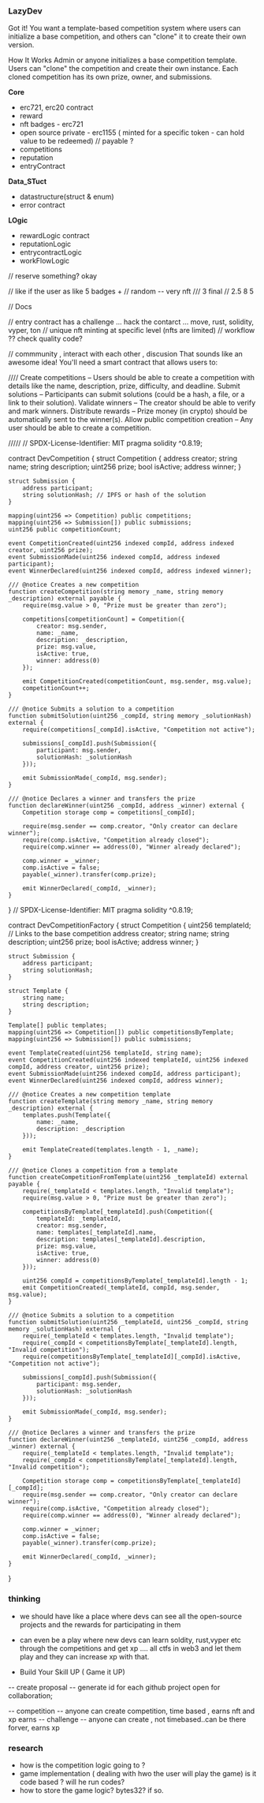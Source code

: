 ### LazyDev
Got it! You want a template-based competition system where users can initialize a base competition, and others can "clone" it to create their own version.

How It Works
Admin or anyone initializes a base competition template.
Users can "clone" the competition and create their own instance.
Each cloned competition has its own prize, owner, and submissions.


**Core**
- erc721, erc20 contract
- reward
- nft badges - erc721
- open source private - erc1155 ( minted for a specific token - can hold value to be redeemed) // payable ? 
- competitions 
- reputation 
- entryContract 

**Data_STuct**
- datastructure(struct & enum)
- error contract

**LOgic**
- rewardLogic contract 
- reputationLogic 
- entrycontractLogic
- workFlowLogic

// reserve something? okay

// like if the user as like 5 badges + 
// random -- very nft 
/// 3 final 
// 2.5 8  5 


//  Docs

// entry contract has a challenge ... hack the contarct ... move, rust, solidity, vyper, ton
// unique nft minting at specific level (nfts are limited)
// workflow ?? check quality code?

// commmunity , interact with each other , discusion
That sounds like an awesome idea! You'll need a smart contract that allows users to:

////
Create competitions – Users should be able to create a competition with details like the name, description, prize, difficulty, and deadline.
Submit solutions – Participants can submit solutions (could be a hash, a file, or a link to their solution).
Validate winners – The creator should be able to verify and mark winners.
Distribute rewards – Prize money (in crypto) should be automatically sent to the winner(s).
Allow public competition creation – Any user should be able to create a competition.

/////
// SPDX-License-Identifier: MIT
pragma solidity ^0.8.19;

contract DevCompetition {
    struct Competition {
        address creator;
        string name;
        string description;
        uint256 prize;
        bool isActive;
        address winner;
    }

    struct Submission {
        address participant;
        string solutionHash; // IPFS or hash of the solution
    }

    mapping(uint256 => Competition) public competitions;
    mapping(uint256 => Submission[]) public submissions;
    uint256 public competitionCount;

    event CompetitionCreated(uint256 indexed compId, address indexed creator, uint256 prize);
    event SubmissionMade(uint256 indexed compId, address indexed participant);
    event WinnerDeclared(uint256 indexed compId, address indexed winner);

    /// @notice Creates a new competition
    function createCompetition(string memory _name, string memory _description) external payable {
        require(msg.value > 0, "Prize must be greater than zero");

        competitions[competitionCount] = Competition({
            creator: msg.sender,
            name: _name,
            description: _description,
            prize: msg.value,
            isActive: true,
            winner: address(0)
        });

        emit CompetitionCreated(competitionCount, msg.sender, msg.value);
        competitionCount++;
    }

    /// @notice Submits a solution to a competition
    function submitSolution(uint256 _compId, string memory _solutionHash) external {
        require(competitions[_compId].isActive, "Competition not active");

        submissions[_compId].push(Submission({
            participant: msg.sender,
            solutionHash: _solutionHash
        }));

        emit SubmissionMade(_compId, msg.sender);
    }

    /// @notice Declares a winner and transfers the prize
    function declareWinner(uint256 _compId, address _winner) external {
        Competition storage comp = competitions[_compId];

        require(msg.sender == comp.creator, "Only creator can declare winner");
        require(comp.isActive, "Competition already closed");
        require(comp.winner == address(0), "Winner already declared");

        comp.winner = _winner;
        comp.isActive = false;
        payable(_winner).transfer(comp.prize);

        emit WinnerDeclared(_compId, _winner);
    }
}
// SPDX-License-Identifier: MIT
pragma solidity ^0.8.19;

contract DevCompetitionFactory {
    struct Competition {
        uint256 templateId; // Links to the base competition
        address creator;
        string name;
        string description;
        uint256 prize;
        bool isActive;
        address winner;
    }

    struct Submission {
        address participant;
        string solutionHash;
    }

    struct Template {
        string name;
        string description;
    }

    Template[] public templates;
    mapping(uint256 => Competition[]) public competitionsByTemplate;
    mapping(uint256 => Submission[]) public submissions;
    
    event TemplateCreated(uint256 templateId, string name);
    event CompetitionCreated(uint256 indexed templateId, uint256 indexed compId, address creator, uint256 prize);
    event SubmissionMade(uint256 indexed compId, address participant);
    event WinnerDeclared(uint256 indexed compId, address winner);

    /// @notice Creates a new competition template
    function createTemplate(string memory _name, string memory _description) external {
        templates.push(Template({
            name: _name,
            description: _description
        }));

        emit TemplateCreated(templates.length - 1, _name);
    }

    /// @notice Clones a competition from a template
    function createCompetitionFromTemplate(uint256 _templateId) external payable {
        require(_templateId < templates.length, "Invalid template");
        require(msg.value > 0, "Prize must be greater than zero");

        competitionsByTemplate[_templateId].push(Competition({
            templateId: _templateId,
            creator: msg.sender,
            name: templates[_templateId].name,
            description: templates[_templateId].description,
            prize: msg.value,
            isActive: true,
            winner: address(0)
        }));

        uint256 compId = competitionsByTemplate[_templateId].length - 1;
        emit CompetitionCreated(_templateId, compId, msg.sender, msg.value);
    }

    /// @notice Submits a solution to a competition
    function submitSolution(uint256 _templateId, uint256 _compId, string memory _solutionHash) external {
        require(_templateId < templates.length, "Invalid template");
        require(_compId < competitionsByTemplate[_templateId].length, "Invalid competition");
        require(competitionsByTemplate[_templateId][_compId].isActive, "Competition not active");

        submissions[_compId].push(Submission({
            participant: msg.sender,
            solutionHash: _solutionHash
        }));

        emit SubmissionMade(_compId, msg.sender);
    }

    /// @notice Declares a winner and transfers the prize
    function declareWinner(uint256 _templateId, uint256 _compId, address _winner) external {
        require(_templateId < templates.length, "Invalid template");
        require(_compId < competitionsByTemplate[_templateId].length, "Invalid competition");

        Competition storage comp = competitionsByTemplate[_templateId][_compId];
        require(msg.sender == comp.creator, "Only creator can declare winner");
        require(comp.isActive, "Competition already closed");
        require(comp.winner == address(0), "Winner already declared");

        comp.winner = _winner;
        comp.isActive = false;
        payable(_winner).transfer(comp.prize);

        emit WinnerDeclared(_compId, _winner);
    }
}

### thinking
- we should have like a place where devs can see all the open-source projects and the rewards for participating in them
  
- can even be a play where new devs can learn soldity, rust,vyper etc through the competitions and get xp .... all ctfs in web3 and let them play and they can increase xp with that.
- Build Your Skill UP ( Game it UP)

-- create proposal
-- generate id for each github project open for collaboration;

-- competition -- anyone can create competition, time based , earns nft and xp earns
-- challenge -- anyone can create , not timebased..can be there forver, earns xp


### research
- how is the competition logic going to ?
- game implementation ( dealing with hwo the user will play the game) is it code based ? will he run codes?
- how to store the game logic? bytes32? if so. 